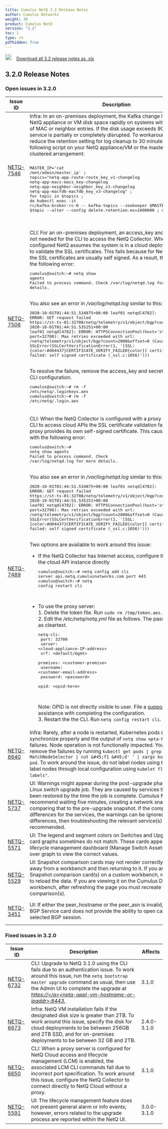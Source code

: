 ```yaml
---
title: Cumulus NetQ 3.2 Release Notes
author: Cumulus Networks
weight: 30
product: Cumulus NetQ
version: "3.2"
toc: 1
type: rn
pdfhidden: True
---
```

<a href="/cumulus-netq-32/rn.xls"><img src="/images/xls_icon.png" height="20px" width="20px" alt="Download 3.2 Release Notes xls" /></a>&nbsp;&nbsp;&nbsp;&nbsp;<a href="/cumulus-netq-32/rn.xls">Download all 3.2 release notes as .xls</a>
## 3.2.0 Release Notes
### Open issues in 3.2.0

|  Issue ID 	|   Description	|   Affects	|   Fixed |
|---	        |---	        |---	    |---	                |
| <a name="NETQ-7546"></a> [NETQ-7546](#NETQ-7546) <a name="NETQ-7546"></a> | Infra: In an on-premises deployment, the Kafka change logs can fill the NetQ appliance or VM disk space rapidly on systems with a large number of MAC or neighbor entries. If the disk usage exceeds 90%, the NetQ service is partially or completely disrupted. To workaround this issue, reduce the retention setting for log cleanup to 30 minutes by running the following script on your NetQ appliance/VM or the master server in a clustered arrangement:<div class="code panel" style="border-width: 1px;"><div class="codeContent panelContent"><pre class="code-java"><br />MASTER_IP='cat /mnt/admin/master_ip' ; topics=<span class="code-quote">"netq-app-route-route_key_v1-changelog netq-app-macs-macs_key-changelog netq-app-neighbor-neighbor_key_v1-changelog netq-app-macfdb-macfdb_key_v3-changelog"</span> ; <span class="code-keyword">for</span> topic in $topics ; <span class="code-keyword">do</span> kubectl exec -it rc/kafka-broker-rc-0 -- kafka-topics --zookeeper $MASTER_IP --topic $topic --alter --config delete.retention.ms=1800000 ; done <br /></pre><br /> | 3.2.0 | |
| <a name="NETQ-7506"></a> [NETQ-7506](#NETQ-7506) <a name="NETQ-7506"></a> | CLI: For an on-premises deployment, an access_key and secret_key are not needed for the CLI to access the NetQ Collector. When these keys are configured NetQ assumes the system is in a cloud deployment and tries to validate the SSL certificates. This fails because for NetQ Collectors, the SSL certificates are usually self signed. As a result, the CLI fails with the following error:<br /><pre>cumulus&#64;switch:~# netq show agents<br />Failed to process command. Check /var/log/netqd.log for more details.<br /></pre><br />You also see an error in <em>/var/log/netqd.log</em> similar to this:<br /><pre>2020-10-01T01:44:51.534875+00:00 leaf01 netqd&#91;4782&#93;: ERROR: GET request failed https://st-ts-01:32708/netq/telemetry/v1/object/bgp?count=2000&amp;offset=0<br />2020-10-01T01:44:51.535251+00:00 leaf01 netqd&#91;4782&#93;: ERROR: HTTPSConnectionPool(host='st-ts-01', port=32708): Max retries exceeded with url: /netq/telemetry/v1/object/bgp?count=2000&amp;offset=0 (Caused by SSLError(SSLCertVerificationError(1, '&#91;SSL: {color:#d04437}CERTIFICATE_VERIFY_FAILED{color}&#93; certificate verify failed: self signed certificate (_ssl.c:1056)')))<br /></pre><br />To resolve the failure, remove the access_key and secret_key from the CLI configuration.<br /><pre>cumulus&#64;switch:~# rm -f /etc/netq/.loginkeys.aes<br />cumulus&#64;switch:~# rm -f /etc/netq/.login.aes<br /></pre><br /> | 3.2.0 | |
| <a name="NETQ-7489"></a> [NETQ-7489](#NETQ-7489) <a name="NETQ-7489"></a> | CLI: When the NetQ Collector is configured with a proxy server for the CLI to access cloud APIs the SSL certificate validation fails because the proxy provides its own self-signed certificate. This causes the CLI to fail with the following error:<br /><pre>cumulus&#64;switch:~# netq show agents<br />Failed to process command. Check /var/log/netqd.log for more details.<br /></pre><br />You also see an error in <em>/var/log/netqd.log</em> similar to this:<br /><pre>2020-10-01T01:44:51.534875+00:00 leaf01 netqd&#91;4782&#93;: ERROR: GET request failed https://st-ts-01:32708/netq/telemetry/v1/object/bgp?count=2000&amp;offset=0<br />2020-10-01T01:44:51.535251+00:00 leaf01 netqd&#91;4782&#93;: ERROR: HTTPSConnectionPool(host='st-ts-01', port=32708): Max retries exceeded with url: /netq/telemetry/v1/object/bgp?count=2000&amp;offset=0 (Caused by SSLError(SSLCertVerificationError(1, '&#91;SSL: {color:#d04437}CERTIFICATE_VERIFY_FAILED{color}&#93; certificate verify failed: self signed certificate (_ssl.c:1056)')))<br /></pre><br />Two options are available to work around this issue:<ul>	<li>If the NetQ Collector has Internet access, configure the CLI to point to the cloud API instance directly   <br /><pre>cumulus&#64;switch:~# netq config add cli server api.netq.cumulusnetworks.com port 443<br />cumulus&#64;switch:~# netq config restart cli<br />   </pre><br /></li>	<li>To use the proxy server:<br/>   1. Delete the token file. Run `sudo rm /tmp/token.aes`.<br/>   2. Edit the <em>/etc/netq/netq.yml</em> file as follows. The password is entered as cleartext.       <br /><pre>netq-cli:<br />  port: 32708<br />  server: \<cloud-appliance-IP-address\><br />  vrf: \<default/mgmt\><br />  premises: \<customer-premise\><br />  username: \<customer-email-address\><br />  password: \<password\><br />  opid: \<opid-here\><br />       </pre><br />           Note: OPID is not directly visible to user. File a <a href="https://cumulusnetworks.com/support/file-a-ticket/" class="external-link" rel="nofollow">support ticket</a> for assistance with completing the configuration.<br/>   3. Restart the the CLI. Run `netq config restart cli`.</li></ul> | 3.2.0 | |
| <a name="NETQ-6640"></a> [NETQ-6640](#NETQ-6640) <a name="NETQ-6640"></a> | Infra: Rarely, after a node is restarted, Kubernetes pods do not synchronize properly and the output of `netq show opta-health` shows failures. Node operation is not functionally impacted. You can safely remove the failures by running `kubectl get pods \| grep MatchNodeSelector \| cut &#45;f1 &#45;d' ' \| xargs kubectl delete pod`. To work around the issue, do not label nodes using the API. Instead label nodes through local configuration using `kubelet flag "--node-labels"`. | 3.1.0-3.2.0 | |
| <a name="NETQ-5737"></a> [NETQ-5737](#NETQ-5737) <a name="NETQ-5737"></a> | UI: Warnings might appear during the post-upgrade phase for a Cumulus Linux switch upgrade job. They are caused by services that have not yet been restored by the time the job is complete. Cumulus Networks recommend waiting five minutes, creating a network snapshot, then comparing that to the pre-upgrade snapshot. If the comparison shows no differences for the services, the warnings can be ignored. If there are differences, then troubleshooting the relevant service(s) is recommended. | 3.0.0-3.2.0 | |
| <a name="NETQ-5571"></a> [NETQ-5571](#NETQ-5571) <a name="NETQ-5571"></a> | UI: The legend and segment colors on Switches and Upgrade History card graphs sometimes do not match. These cards appear on the lifecycle management dashboard (Manage Switch Assets view). Hover over graph to view the correct values. | 3.0.0-3.2.0 | |
| <a name="NETQ-5529"></a> [NETQ-5529](#NETQ-5529) <a name="NETQ-5529"></a> | UI: Snapshot comparison cards may not render correctly after navigating away from a workbench and then returning to it. If you are viewing the Snapshot comparison card(s) on a custom workbench, refresh the page to reload the data. If you are viewing it on the Cumulus Default workbench, after refreshing the page you must recreate the comparison(s). | 2.4.0-2.4.1, 3.0.0-3.2.0 | |
| <a name="NETQ-3451"></a> [NETQ-3451](#NETQ-3451) <a name="NETQ-3451"></a> | UI: If either the peer_hostname or the peer_asn is invalid, the full screen BGP Service card does not provide the ability to open cards for a selected BGP session. | 2.3.0-2.4.1, 3.0.0-3.2.0 | |

### Fixed issues in 3.2.0
|  Issue ID 	|   Description	|   Affects	|
|---	        |---	        |---	    |
| <a name="NETQ-6732"></a> [NETQ-6732](#NETQ-6732) | CLI: Upgrade to NetQ 3.1.0 using the CLI fails due to an authentication issue. To work around this issue, run the `netq bootstrap master upgrade` command as usual, then use the Admin UI to complete the upgrade at <em><a href="https://" class="external-link" rel="nofollow">https://\</a><netq-appl-vm-hostname-or-ipaddr\>:8443</em>. | 3.1.0 | |
| <a name="NETQ-6673"></a> [NETQ-6673](#NETQ-6673) | Infra: NetQ VM installation fails if the designated disk size is greater than 2TB. To work around this issue, specify the disk for cloud deployments to be between 256GB and 2TB SSD, and for on-premises deployments to be between 32 GB and 2TB. | 2.4.0-3.1.0 | |
| <a name="NETQ-6650"></a> [NETQ-6650](#NETQ-6650) | CLI: When a proxy server is configured for NetQ Cloud access and lifecycle management (LCM) is enabled, the associated LCM CLI commands fail due to incorrect port specification. To work around this issue, configure the NetQ Collector to connect directly to NetQ Cloud without a proxy. | 3.1.0 | |
| <a name="NETQ-5591"></a> [NETQ-5591](#NETQ-5591) | UI: The lifecycle management feature does not present general alarm or info events; however, errors related to the upgrade process are reported within the NetQ UI. | 3.0.0-3.1.0 | |

